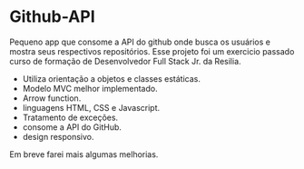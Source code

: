 # Github-API
Pequeno app que consome a API do github onde busca os usuários e mostra seus respectivos repositórios. Esse projeto foi um exercicio passado curso de formação de Desenvolvedor Full Stack Jr. da Resilia.

 - Utiliza orientação a objetos e classes estáticas.
 - Modelo MVC melhor implementado.
 - Arrow function.
 - linguagens HTML, CSS e Javascript.
 - Tratamento de exceções.
 - consome a API do GitHub.
 - design responsivo.
 
Em breve farei mais algumas melhorias.
